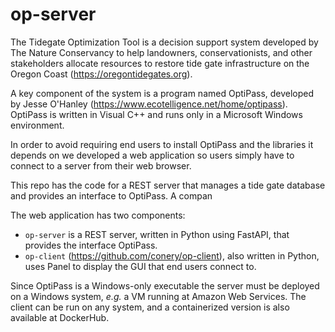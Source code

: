 # op-server
The Tidegate Optimization Tool is a decision support system developed by The Nature Conservancy to help landowners, conservationists, and other stakeholders allocate resources to restore tide gate infrastructure on the Oregon Coast (https://oregontidegates.org).

A key component of the system is a program named OptiPass, developed by Jesse O'Hanley (https://www.ecotelligence.net/home/optipass).  OptiPass is written in Visual C++ and runs only in a Microsoft Windows environment.

In order to avoid requiring end users to install OptiPass and the libraries it depends on we developed a web application so users simply have to connect to a server from their web browser.  

This repo has the code for a REST server that manages a tide gate database and provides an interface to OptiPass.  A compan

The web application has two components:  

- `op-server` is a REST server, written in Python using FastAPI, that provides the interface OptiPass.
- `op-client` (https://github.com/conery/op-client), also written in Python, uses Panel to display the GUI that end users connect to.

Since OptiPass is a Windows-only executable the server must be deployed on a Windows system, _e.g._ a VM running at Amazon Web Services.  The client can be run on any system, and a containerized version is also available at DockerHub.

